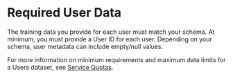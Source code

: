 # Required User Data<a name="user-dataset-requirements"></a>

 The training data you provide for each user must match your schema\. At minimum, you must provide a User ID for each user\. Depending on your schema, user metadata can include empty/null values\. 

For more information on minimum requirements and maximum data limits for a Users dataset, see [Service Quotas](limits.md#limits-table)\.